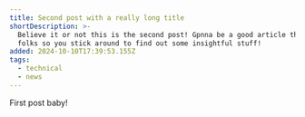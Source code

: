 ```yaml
---
title: Second post with a really long title
shortDescription: >-
  Believe it or not this is the second post! Gpnna be a good article this one
  folks so you stick around to find out some insightful stuff!
added: 2024-10-10T17:39:53.155Z
tags:
  - technical
  - news
---
```


First post baby!
